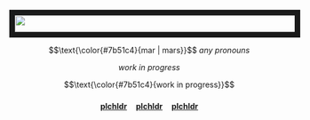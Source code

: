  </p>
 <p align="center">
<img src="https://pix.crd.co/assets/images/gallery05/dca1d635_original.png?v=52ef41fa" width="540" height="30" border="10"/>
</p>

 <p align="center">
$$\text{\color{#7b51c4}{mar | mars}}$$
  <em>any pronouns</em>
 </p>
 <p align="center">
   <em>work in progress</em>
 
 <p align="center">
 $$\text{\color{#7b51c4}{work in progress}}$$
 </p>
 
<div align="center">

#### [plchldr](https://github.com/pulsariintrigue) ㅤ[plchldr](https://github.com/pulsariintrigue)ㅤ [plchldr](https://github.com/pulsariintrigue)<p/>
